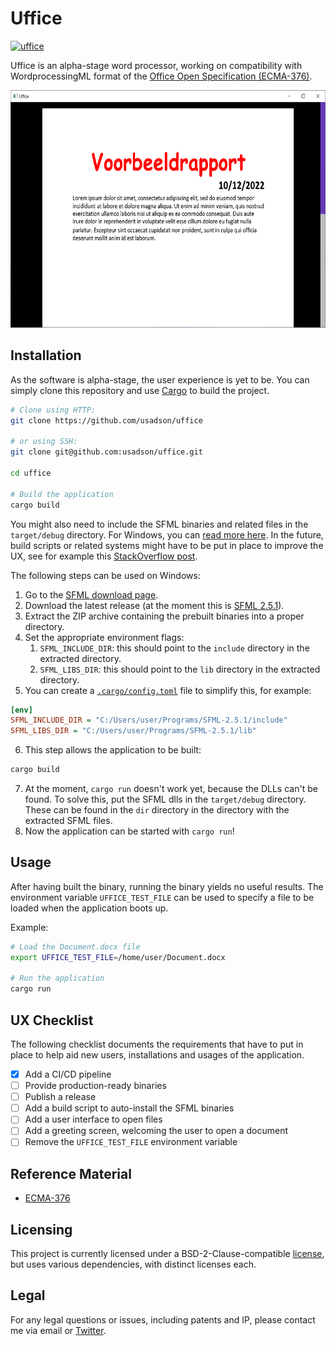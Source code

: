# Uffice
[![uffice](https://github.com/usadson/uffice/actions/workflows/build.yaml/badge.svg)](https://github.com/usadson/uffice/actions/workflows/build.yaml)

Uffice is an alpha-stage word processor, working on compatibility with WordprocessingML format of the [Office Open Specification (ECMA-376)](https://www.ecma-international.org/publications-and-standards/standards/ecma-376/).

<p align="center">
   <img src="docs/screenshot/quick-overview.png"
   alt="Size Limit comment in pull request about bundle size changes"
   width="641" height="380">
</p>

## Installation
As the software is alpha-stage, the user experience is yet to be. You can simply clone this repository and use [Cargo](https://doc.rust-lang.org/cargo/) to build the project.

```sh
# Clone using HTTP:
git clone https://github.com/usadson/uffice

# or using SSH:
git clone git@github.com:usadson/uffice.git

cd uffice

# Build the application
cargo build
```

You might also need to include the SFML binaries and related files in the `target/debug` directory. For Windows, you can [read more here](https://github.com/jeremyletang/rust-sfml/wiki/Windows#for-msvc-toolchains). In the future, build scripts or related systems might have to be put in place to improve the UX, see for example this [StackOverflow post](https://stackoverflow.com/questions/31630064/rust-sfml-linking-with-cc-failed-how-to-specify-lib-include-share-path).

The following steps can be used on Windows:
1. Go to the [SFML download page](https://www.sfml-dev.org/download.php).
2. Download the latest release (at the moment this is [SFML 2.5.1](https://www.sfml-dev.org/files/SFML-2.5.1-windows-vc15-64-bit.zip)).
3. Extract the ZIP archive containing the prebuilt binaries into a proper directory.
4. Set the appropriate environment flags:
   1. `SFML_INCLUDE_DIR`: this should point to the `include` directory in the extracted directory.
   2. `SFML_LIBS_DIR`: this should point to the `lib` directory in the extracted directory.
5. You can create a [`.cargo/config.toml`](https://doc.rust-lang.org/cargo/reference/config.html) file to simplify this, for example:
```ini
[env]
SFML_INCLUDE_DIR = "C:/Users/user/Programs/SFML-2.5.1/include"
SFML_LIBS_DIR = "C:/Users/user/Programs/SFML-2.5.1/lib"
```
6. This step allows the application to be built:
```sh
cargo build
```
7. At the moment, `cargo run` doesn't work yet, because the DLLs can't be found. To solve this, put the SFML dlls in the `target/debug` directory. These can be found in the `dir` directory in the directory with the extracted SFML files.
8. Now the application can be started with `cargo run`!

## Usage
After having built the binary, running the binary yields no useful results. The environment variable `UFFICE_TEST_FILE` can be used to specify a file to be loaded when the application boots up.

Example:
```sh
# Load the Document.docx file
export UFFICE_TEST_FILE=/home/user/Document.docx

# Run the application
cargo run
```

## UX Checklist
The following checklist documents the requirements that have to put in place to help aid new users, installations and usages of the application.

- [x] Add a CI/CD pipeline
- [ ] Provide production-ready binaries
- [ ] Publish a release
- [ ] Add a build script to auto-install the SFML binaries
- [ ] Add a user interface to open files
- [ ] Add a greeting screen, welcoming the user to open a document
- [ ] Remove the `UFFICE_TEST_FILE` environment variable

## Reference Material
- [ECMA-376](https://www.ecma-international.org/publications-and-standards/standards/ecma-376/)

## Licensing
This project is currently licensed under a BSD-2-Clause-compatible [license](LICENSE.md), but uses various dependencies, with distinct licenses each.

## Legal
For any legal questions or issues, including patents and IP, please contact me via email or [Twitter](https://twitter.com/TAGerritsen).
